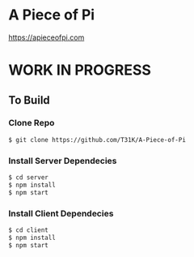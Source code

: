 # A Piece of Pi
https://apieceofpi.com

# WORK IN PROGRESS
## To Build


### Clone Repo
```sh
$ git clone https://github.com/T31K/A-Piece-of-Pi
```

### Install Server Dependecies
```sh
$ cd server
$ npm install 
$ npm start
```

### Install Client Dependecies
```sh
$ cd client
$ npm install
$ npm start
```



